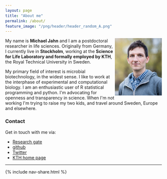 ```yaml
---
layout: page
title: "About me"
permalink: /about/
feature_image: "/png/header/header_random_A.png"
---
```


<img src="/png/pic2_small.png" width="30%" align="right"/>

My name is **Michael Jahn** and I am a postdoctoral researcher in life sciences. Originally from Germany, I currently live in **Stockholm**, working at the **Science for Life Laboratory and formally employed by KTH**, the Royal Technical University in Sweden.

My primary field of interest is microbial biotechnology, in the widest sense. I like to work at the interphase of experimental and computational biology. I am an enthusiastic user of R statistical programming and python. I'm advocating for openness and transparency in science. When I'm not working I'm trying to raise my two kids, and travel around Sweden, Europe and elsewhere.

### Contact

Get in touch   with me via:

- [Research gate](https://www.researchgate.net/profile/Michael_Jahn)
- [github](https://github.com/m-jahn/)
- [Twitter](https://twitter.com/mich_jahn)
- [KTH home page](https://www.kth.se/profile/mjahn)

-----

{% include nav-share.html %}  